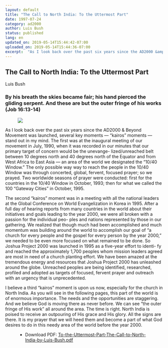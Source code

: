 ```yaml
---
layout: default
title: "The Call to North India: To the Uttermost Part"
date: 1997-07-24
category: ad2000
author: Luis Bush
status: published
lang: en
updated_on: 2019-05-14T15:44:42-07:00
uploaded_on: 2019-05-14T15:44:36-07:00
excerpt:  "As I look back over the past six years since the AD2000 &amp; Beyond Movement was launched, several key moments - “kairos” moments - stand out in my mind. The first was at the inaugural meeting of our movement in July, 1990, when it was recorded in our minutes that our primary target of concern would be the unevangelized/unreached belt between 10 degrees north and 40 degrees north of the Equator and from West Africa to East Asia - an area of the world we designated the “10/40 Window.” The only possible way way to reach the people in the 10/40 Window was through concerted, global, fervent, focused prayer; so we prayed. Two worldwide seasons of prayer were conducted: first for the countries in the 10/40 Window in October, 1993; then for what we called the 100 “Gateway Cities” in October, 1995."
---
```

<article class="document-container" data-publication-date="{{page.date}}" data-uploaded-on="{{page.uploaded_on}}" data-updated-on="{{page.updated_on}}" data-category="{{page.category}}">
<h1>The Call to North India: To the Uttermost Part</h1>

<p class="author">Luis Bush</p>

<h3>By his breath the skies became fair; his hand pierced the gliding serpent. And these are but the outer fringe of his works (Job 16:13-14)</h3>

<figure class="pic-left">
  <img src="{{ site.url }}{{ site.baseurl }}/assets/images/1997-07-24/Call-to-North-India-cover.png">
</figure>
<p>As I look back over the past six years since the AD2000 & Beyond Movement was launched, several key moments — “kairos” moments — stand out in my mind. The first was at the inaugural meeting of our movement in July, 1990, when it was recorded in our minutes that our primary target of concern would be the unevange- lized/unreached belt between 10 degrees north and 40 degrees north of the Equator and from West Africa to East Asia — an area of the world we designated the “10/40 Window.” The only possible way way to reach the people in the 10/40 Window was through concerted, global, fervent, focused prayer; so we prayed. Two worldwide seasons of prayer were conducted: first for the countries in the 10/40 Window in October, 1993; then for what we called the 100 “Gateway Cities” in October, 1995.</p>
<p></p>
<p>The second “kairos” moment was in a meeting with all the national leaders at the Global Conference on World Evangelization in Korea in 1995. After a full day of hearing reports from many countries in the world about their initiatives and goals leading to the year 2000, we were all broken with a passion for the individual peo- ples and nations represented by those in our gathering. We realized that though much had been accomplished and much momentum was building around the world to accomplish our goal of “a church for every people and the gospel for every person by the year 2000,” we needed to be even more focused on what remained to be done. So Joshua Project 2000 was launched in 1995 as a five-year effort to identi- fy and reached the approximately 1,700 peoples whom mission leaders agreed are most in need of a church planting effort. We have been amazed at the tremendous energy and resources that Joshua Project 2000 has unleashed around the globe. Unreached peoples are being identified, researched, profiled and adopted as targets of focused, fervent prayer and outreach with an urgency that is unprecedented.</p>
<p></p>
<p>I believe a third “kairos” moment is upon us now, especially for the church in North India. As you will see in the following pages, this part of the world is of enormous importance. The needs and the opportunities are staggering. And we believe God is moving there as never before. We can see “the outer fringe of His work” all around the area. The time is right. North India is poised to receive an outpouring of His grace and His glory. All the signs are there. It is my prayer that we will heed them and become a part of what God desires to do in this needy area of the world before the year 2000.</p>



<figure class="resource-links">
  <ul>
  <li>Download PDF: <a href="{{ site.url }}{{ site.baseurl }}/assets/pdf/1997-07-24/To-the-Uttermost-Part-The-Call-to-North-India-by-Luis-Bush.pdf">To-the-Uttermost-Part-The-Call-to-North-India-by-Luis-Bush.pdf</a></li>
  </ul>
</figure>
</article>

